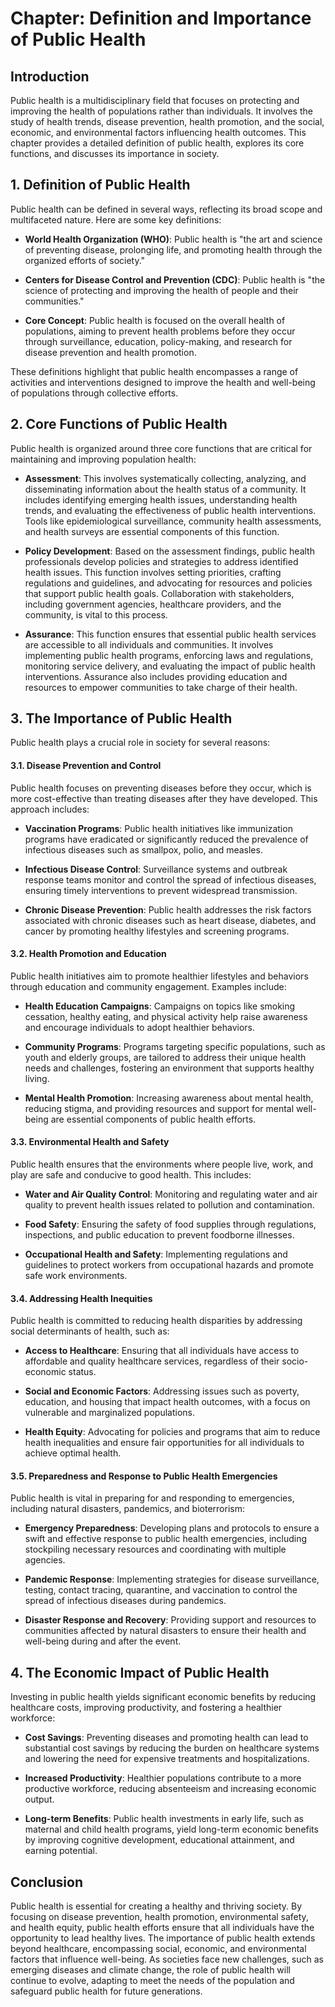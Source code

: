 # Chapter: Definition and Importance of Public Health

## Introduction

Public health is a multidisciplinary field that focuses on protecting and improving the health of populations rather than individuals. It involves the study of health trends, disease prevention, health promotion, and the social, economic, and environmental factors influencing health outcomes. This chapter provides a detailed definition of public health, explores its core functions, and discusses its importance in society.

## 1. Definition of Public Health

Public health can be defined in several ways, reflecting its broad scope and multifaceted nature. Here are some key definitions:

- **World Health Organization (WHO)**: Public health is "the art and science of preventing disease, prolonging life, and promoting health through the organized efforts of society."

- **Centers for Disease Control and Prevention (CDC)**: Public health is "the science of protecting and improving the health of people and their communities."

- **Core Concept**: Public health is focused on the overall health of populations, aiming to prevent health problems before they occur through surveillance, education, policy-making, and research for disease prevention and health promotion.

These definitions highlight that public health encompasses a range of activities and interventions designed to improve the health and well-being of populations through collective efforts.

## 2. Core Functions of Public Health

Public health is organized around three core functions that are critical for maintaining and improving population health:

- **Assessment**: This involves systematically collecting, analyzing, and disseminating information about the health status of a community. It includes identifying emerging health issues, understanding health trends, and evaluating the effectiveness of public health interventions. Tools like epidemiological surveillance, community health assessments, and health surveys are essential components of this function.

- **Policy Development**: Based on the assessment findings, public health professionals develop policies and strategies to address identified health issues. This function involves setting priorities, crafting regulations and guidelines, and advocating for resources and policies that support public health goals. Collaboration with stakeholders, including government agencies, healthcare providers, and the community, is vital to this process.

- **Assurance**: This function ensures that essential public health services are accessible to all individuals and communities. It involves implementing public health programs, enforcing laws and regulations, monitoring service delivery, and evaluating the impact of public health interventions. Assurance also includes providing education and resources to empower communities to take charge of their health.

## 3. The Importance of Public Health

Public health plays a crucial role in society for several reasons:

#### 3.1. Disease Prevention and Control

Public health focuses on preventing diseases before they occur, which is more cost-effective than treating diseases after they have developed. This approach includes:

- **Vaccination Programs**: Public health initiatives like immunization programs have eradicated or significantly reduced the prevalence of infectious diseases such as smallpox, polio, and measles.

- **Infectious Disease Control**: Surveillance systems and outbreak response teams monitor and control the spread of infectious diseases, ensuring timely interventions to prevent widespread transmission.

- **Chronic Disease Prevention**: Public health addresses the risk factors associated with chronic diseases such as heart disease, diabetes, and cancer by promoting healthy lifestyles and screening programs.

#### 3.2. Health Promotion and Education

Public health initiatives aim to promote healthier lifestyles and behaviors through education and community engagement. Examples include:

- **Health Education Campaigns**: Campaigns on topics like smoking cessation, healthy eating, and physical activity help raise awareness and encourage individuals to adopt healthier behaviors.

- **Community Programs**: Programs targeting specific populations, such as youth and elderly groups, are tailored to address their unique health needs and challenges, fostering an environment that supports healthy living.

- **Mental Health Promotion**: Increasing awareness about mental health, reducing stigma, and providing resources and support for mental well-being are essential components of public health efforts.

#### 3.3. Environmental Health and Safety

Public health ensures that the environments where people live, work, and play are safe and conducive to good health. This includes:

- **Water and Air Quality Control**: Monitoring and regulating water and air quality to prevent health issues related to pollution and contamination.

- **Food Safety**: Ensuring the safety of food supplies through regulations, inspections, and public education to prevent foodborne illnesses.

- **Occupational Health and Safety**: Implementing regulations and guidelines to protect workers from occupational hazards and promote safe work environments.

#### 3.4. Addressing Health Inequities

Public health is committed to reducing health disparities by addressing social determinants of health, such as:

- **Access to Healthcare**: Ensuring that all individuals have access to affordable and quality healthcare services, regardless of their socio-economic status.

- **Social and Economic Factors**: Addressing issues such as poverty, education, and housing that impact health outcomes, with a focus on vulnerable and marginalized populations.

- **Health Equity**: Advocating for policies and programs that aim to reduce health inequalities and ensure fair opportunities for all individuals to achieve optimal health.

#### 3.5. Preparedness and Response to Public Health Emergencies

Public health is vital in preparing for and responding to emergencies, including natural disasters, pandemics, and bioterrorism:

- **Emergency Preparedness**: Developing plans and protocols to ensure a swift and effective response to public health emergencies, including stockpiling necessary resources and coordinating with multiple agencies.

- **Pandemic Response**: Implementing strategies for disease surveillance, testing, contact tracing, quarantine, and vaccination to control the spread of infectious diseases during pandemics.

- **Disaster Response and Recovery**: Providing support and resources to communities affected by natural disasters to ensure their health and well-being during and after the event.

## 4. The Economic Impact of Public Health

Investing in public health yields significant economic benefits by reducing healthcare costs, improving productivity, and fostering a healthier workforce:

- **Cost Savings**: Preventing diseases and promoting health can lead to substantial cost savings by reducing the burden on healthcare systems and lowering the need for expensive treatments and hospitalizations.

- **Increased Productivity**: Healthier populations contribute to a more productive workforce, reducing absenteeism and increasing economic output.

- **Long-term Benefits**: Public health investments in early life, such as maternal and child health programs, yield long-term economic benefits by improving cognitive development, educational attainment, and earning potential.

## Conclusion

Public health is essential for creating a healthy and thriving society. By focusing on disease prevention, health promotion, environmental safety, and health equity, public health efforts ensure that all individuals have the opportunity to lead healthy lives. The importance of public health extends beyond healthcare, encompassing social, economic, and environmental factors that influence well-being. As societies face new challenges, such as emerging diseases and climate change, the role of public health will continue to evolve, adapting to meet the needs of the population and safeguard public health for future generations.

